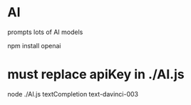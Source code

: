 # AI
prompts lots of AI models

npm install openai
# must replace apiKey in ./AI.js
node ./AI.js textCompletion text-davinci-003
